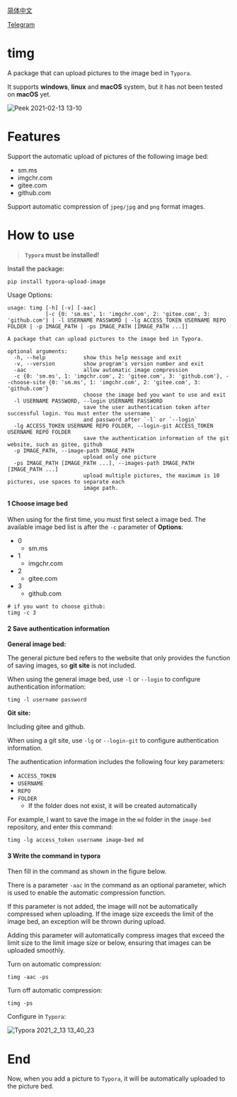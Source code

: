[简体中文](https://github.com/thep0y/timg/blob/main/README.zh_CN.md)

[Telegram](https://t.me/pytimg)

# timg

A package that can upload pictures to the image bed in `Typora`.

It supports **windows**, **linux** and **macOS** system, but it has not been tested on **macOS** yet. 

![Peek 2021-02-13 13-10](https://cdn.jsdelivr.net/gh/thep0y/image-bed/md/1613401533109.png)

# Features

Support the automatic upload of pictures of the following image bed:

- sm.ms
- imgchr.com
- gitee.com
- github.com

Support automatic compression of `jpeg/jpg` and `png` format images.

# How to use

>  **`Typora` must be installed!**

Install the package:

```shell
pip install typora-upload-image
```

Usage Options:

```
usage: timg [-h] [-v] [-aac]
            [-c {0: 'sm.ms', 1: 'imgchr.com', 2: 'gitee.com', 3: 'github.com'} | -l USERNAME PASSWORD | -lg ACCESS_TOKEN USERNAME REPO FOLDER | -p IMAGE_PATH | -ps IMAGE_PATH [IMAGE_PATH ...]]

A package that can upload pictures to the image bed in Typora.

optional arguments:
  -h, --help            show this help message and exit
  -v, --version         show program's version number and exit
  -aac                  allow automatic image compression
  -c {0: 'sm.ms', 1: 'imgchr.com', 2: 'gitee.com', 3: 'github.com'}, --choose-site {0: 'sm.ms', 1: 'imgchr.com', 2: 'gitee.com', 3: 'github.com'}
                        choose the image bed you want to use and exit
  -l USERNAME PASSWORD, --login USERNAME PASSWORD
                        save the user authentication token after successful login. You must enter the username
                        and password after `-l` or `--login`
  -lg ACCESS_TOKEN USERNAME REPO FOLDER, --login-git ACCESS_TOKEN USERNAME REPO FOLDER
                        save the authentication information of the git website, such as gitee, github
  -p IMAGE_PATH, --image-path IMAGE_PATH
                        upload only one picture
  -ps IMAGE_PATH [IMAGE_PATH ...], --images-path IMAGE_PATH [IMAGE_PATH ...]
                        upload multiple pictures, the maximum is 10 pictures, use spaces to separate each
                        image path.

```
####  1 Choose image bed

When using for the first time, you must first select a image bed. The available image bed list is after the `-c` parameter of **Options**:

- 0
  - sm.ms
- 1
  - imgchr.com
- 2
  - gitee.com
- 3
  - github.com

```shell
# if you want to choose github:
timg -c 3
```
#### 2 Save authentication information

**General image bed:**

The general picture bed refers to the website that only provides the function of saving images, so **git site** is not included.

When using the general image bed, use `-l` or `--login` to configure authentication information:

```shell
timg -l username password
```
**Git site:**

Including gitee and github.

When using a git site, use `-lg` or `--login-git` to configure authentication information.

The authentication information includes the following four key parameters:

- `ACCESS_TOKEN`
- `USERNAME` 
- `REPO` 
- `FOLDER`
  - If the folder does not exist, it will be created automatically

For example, I want to save the image in the `md` folder in the `image-bed` repository, and enter this command:

```shell
timg -lg access_token username image-bed md
```

#### 3 Write the command in typora

Then fill in the command as shown in the figure below.

There is a parameter `-aac` in the command as an optional parameter, which is used to enable the automatic compression function. 

If this parameter is not added, the image will not be automatically compressed when uploading. If the image size exceeds the limit of the image bed, an exception will be thrown during upload.

Adding this parameter will automatically compress images that exceed the limit size to the limit image size or below, ensuring that images can be uploaded smoothly. 

Turn on automatic compression:

```shell
timg -aac -ps
```

Turn off automatic compression:

```shell
timg -ps
```

Configure in `Typora`:

![Typora 2021_2_13 13_40_23](https://cdn.jsdelivr.net/gh/thep0y/image-bed/md/1613195345227.png)

# End

Now, when you add a picture to `Typora`, it will be automatically uploaded to the picture bed.
